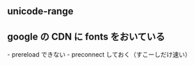 ## unicode-range

## google の CDN に fonts をおいている
<link href="https://fonts.googleapis.com/css?family=Noto+Sans+JP:400,700&amp;subset=japanese&amp;display=swap" rel="stylesheet">
- prereload できない
- preconnect しておく（すこーしだけ速い）





